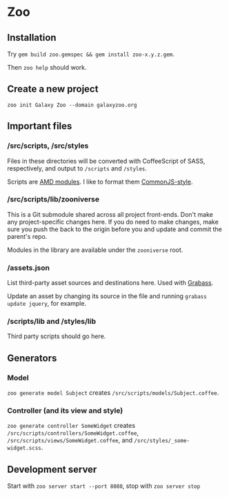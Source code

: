 Zoo
===

Installation
------------

Try `gem build zoo.gemspec && gem install zoo-x.y.z.gem`.

Then `zoo help` should work.

Create a new project
--------------------

`zoo init Galaxy Zoo --domain galaxyzoo.org`

Important files
---------------

### /src/scripts, /src/styles

Files in these directories will be converted with CoffeeScript of SASS, respectively, and output to `/scripts` and `/styles`.

Scripts are [AMD modules](http://requirejs.org/docs/api.html#define). I like to format them [CommonJS-style](http://requirejs.org/docs/commonjs.html).

### /src/scripts/lib/zooniverse

This is a Git submodule shared across all project front-ends. Don't make any project-specific changes here. If you do need to make changes, make sure you push the back to the origin before you and update and commit the parent's repo.

Modules in the library are available under the `zooniverse` root.

### /assets.json

List third-party asset sources and destinations here. Used with [Grabass](https://github.com/brian-c/grabass/).

Update an asset by changing its source in the file and running `grabass update jquery`, for example.

### /scripts/lib and /styles/lib

Third party scripts should go here.

Generators
----------

### Model

`zoo generate model Subject` creates `/src/scripts/models/Subject.coffee`.

### Controller (and its view and style)

`zoo generate controller SomeWidget` creates `/src/scripts/controllers/SomeWidget.coffee`, `/src/scripts/views/SomeWidget.coffee`, and `/src/styles/_some-widget.scss`.

Development server
------------------

Start with `zoo server start --port 8080`, stop with `zoo server stop`
